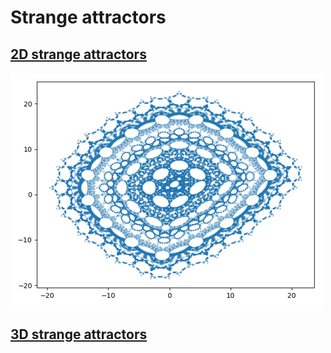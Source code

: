# Strange attractors

## [2D strange attractors](2D/index.md)

![2D strange attractors](2D/hopalong.png)

## [3D strange attractors](3D/index.md)

